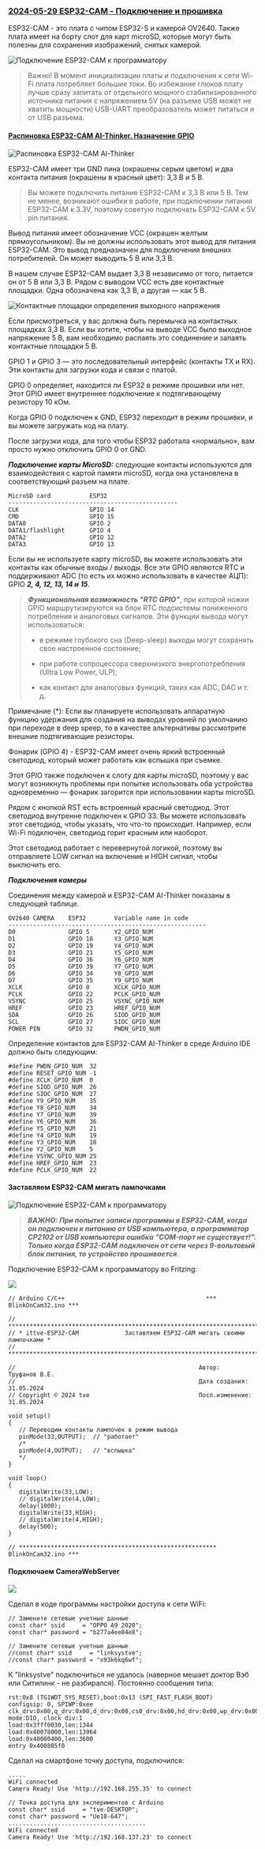### [2024-05-29 ESP32-CAM - Подключение и прошивка](https://zen.yandex.ru/media/esp32/esp32-cam-podkliuchenie-i-proshivka-5fa1d5cf5dfc942ad78fda85)

ESP32-CAM - это плата с чипом ESP32-S и камерой OV2640. Также плата имеет на борту слот для карт microSD, которые могут быть полезны для сохранения изображений, снятых камерой.

![Подключение ESP32-CAM к программатору](podklyuchenie-esp32-cam-k-programmatoru.jpg)

> Важно! В момент инициализации платы и подключения к сети Wi-Fi плата потребляет большие токи. Во избежание глюков плату лучше сразу запитать от отдельного мощного стабилизированного источника питания с напряжением 5V (на разъеме USB может не хватить мощности) USB-UART преобразователь может питаться и от USB разъема.
> 
#### [Распиновка ESP32-CAM AI-Thinker. Назначение GPIO](https://arduino-tex.ru/news/34/raspinovka-esp32-cam-ai-thinker-naznachenie-gpio.html)

![Распиновка ESP32-CAM AI-Thinker](raspinovka-esp32-cam-ai-thinker.jpg)

ESP32-CAM имеет три GND пина (окрашены серым цветом) и два контакта питания (окрашены в красный цвет): 3,3 В и 5 В.

> Вы можете подключить питание ESP32-CAM к 3,3 В или 5 В. Тем не менее, возникают ошибки в работе, при подключении питания ESP32-CAM к 3.3V, поэтому советую подключать ESP32-CAM к 5V pin питания.

Вывод питания имеет обозначение VCC (окрашен желтым прямоугольником). Вы не должны использовать этот вывод для питания ESP32-CAM. Это вывод предназначен для подключения внешних потребителей. Он может выводить 5 В или 3,3 В.

В нашем случае ESP32-CAM выдает 3,3 В независимо от того, питается он от 5 В или 3,3 В. Рядом с выводом VCC есть две контактные площадки. Одна обозначена как 3,3 В, а другая — как 5 В.

![Контактные площадки определения выходного напряжения](kontaktnye-ploshchadki-opredeleniya-vyhodnogo-napryazheniya.jpg)

Если присмотреться, у вас должна быть перемычка на контактных площадках 3,3 В. Если вы хотите, чтобы на выводе VCC было выходное напряжение 5 В, вам необходимо распаять это соединение и запаять контактные площадки 5 В.

GPIO 1 и GPIO 3 — это последовательный интерфейс (контакты TX и RX). Эти контакты для загрузки кода и связи с платой.

GPIO 0 определяет, находится ли ESP32 в режиме прошивки или нет. Этот GPIO имеет внутреннее подключение к подтягивающему резистору 10 кОм.

Когда GPIO 0 подключен к GND, ESP32 переходит в режим прошивки, и вы можете загружать код на плату.

После загрузки кода, для того чтобы ESP32 работала «нормально», вам просто нужно отключить GPIO 0 от GND.

***Подключение карты MicroSD:*** следующие контакты используются для взаимодействия с картой памяти microSD, когда она установлена в соответствующий разъем на плате.

```
MicroSD card	       ESP32
------------------------------------------------
CLK                    GPIO 14
CMD	                   GPIO 15
DATA0	               GPIO 2
DATA1/flashlight	   GPIO 4
DATA2	               GPIO 12
DATA3	               GPIO 13
```

Если вы не используете карту microSD, вы можете использовать эти контакты как обычные входы / выходы. Все эти GPIO являются RTC и поддерживают ADC (то есть их можно использовать в качестве АЦП): GPIO ***2, 4, 12, 13, 14 и 15***.

> ***Функциональная возможность "RTC GPIO"***, при которой ножки GPIO маршрутизируются на блок RTC подсистемы пониженного потребления и аналоговых сигналов. Эти функции вывода могут использоваться:
> 
> - в режиме глубокого сна (Deep-sleep) выходы могут сохранять свое настроенное состояние;
> 
> - при работе сопроцессора сверхнизкого энергопотребления (Ultra Low Power, ULP);
> 
> - как контакт для аналоговых функций, таких как ADC, DAC и т. д. 
> 
Примечание (*): Если вы планируете использовать аппаратную функцию удержания для создания на выводах уровней по умолчанию при переходе в deep speep, то в качестве альтернативы рассмотрите внешние подтягивающие резисторы.

Фонарик (GPIO 4) - ESP32-CAM имеет очень яркий встроенный светодиод, который может работать как вспышка при съемке.

Этот GPIO также подключен к слоту для карты microSD, поэтому у вас могут возникнуть проблемы при попытке использовать оба устройства одновременно — фонарик загорится при использовании карты microSD.

Рядом с кнопкой RST есть встроенный красный светодиод. Этот светодиод внутренне подключен к GPIO 33. Вы можете использовать этот светодиод, чтобы указать, что что-то происходит. Например, если Wi-Fi подключен, светодиод горит красным или наоборот.

Этот светодиод работает с перевернутой логикой, поэтому вы отправляете LOW сигнал на включение и HIGH сигнал, чтобы выключить его.

***Подключения камеры***

Соединения между камерой и ESP32-CAM AI-Thinker показаны в следующей таблице.

```
OV2640 CAMERA	 ESP32	      Variable name in code
--------------------------------------------------------
D0	             GPIO 5	      Y2_GPIO_NUM
D1	             GPIO 18	  Y3_GPIO_NUM
D2	             GPIO 19	  Y4_GPIO_NUM
D3	             GPIO 21	  Y5_GPIO_NUM
D4	             GPIO 36	  Y6_GPIO_NUM
D5	             GPIO 39	  Y7_GPIO_NUM
D6	             GPIO 34      Y8_GPIO_NUM
D7	             GPIO 35	  Y9_GPIO_NUM
XCLK	         GPIO 0	      XCLK_GPIO_NUM
PCLK	         GPIO 22      PCLK_GPIO_NUM
VSYNC	         GPIO 25	  VSYNC_GPIO_NUM
HREF	         GPIO 23	  HREF_GPIO_NUM
SDA	             GPIO 26	  SIOD_GPIO_NUM
SCL	             GPIO 27	  SIOC_GPIO_NUM
POWER PIN	     GPIO 32      PWDN_GPIO_NUM
```
Определение контактов для ESP32-CAM AI-Thinker в среде Arduino IDE должно быть следующим:

```
#define PWDN_GPIO_NUM  32
#define RESET_GPIO_NUM -1
#define XCLK_GPIO_NUM  0
#define SIOD_GPIO_NUM  26
#define SIOC_GPIO_NUM  27
#define Y9_GPIO_NUM    35
#define Y8_GPIO_NUM    34
#define Y7_GPIO_NUM    39
#define Y6_GPIO_NUM    36
#define Y5_GPIO_NUM    21
#define Y4_GPIO_NUM    19
#define Y3_GPIO_NUM    18
#define Y2_GPIO_NUM    5
#define VSYNC_GPIO_NUM 25
#define HREF_GPIO_NUM  23
#define PCLK_GPIO_NUM  22

```

#### Заставляем ESP32-CAM мигать лампочками

![Подключение ESP32-CAM к программатору](podklyuchenie-esp32-cam-k-programmatoru.jpg)

> ***ВАЖНО: При попытке записи программы в ESP32-CAM, когда он подключен к питанию от USB компьютера, а программатор CP2102 от USB компьютера ошибка "COM-порт не существует!". Только когда ESP32-CAM подключен от сети через 9-вольтовый блок питания, то устройство прошивается***.

Подключение ESP32-CAM к программатору во Fritzing:

![](fritzing-podklyuchenie-esp32-cam-k-programmatoru.jpg)

```
// Arduino C/C++                                        *** BlinkOnCam32.ino ***

// *****************************************************************************
// * ittve-ESP32-CAM             Заставляем ESP32-CAM мигать своими лампочками *
// *****************************************************************************

//                                                    Автор:       Труфанов В.Е.
//                                                    Дата создания:  31.05.2024
// Copyright © 2024 tve                               Посл.изменение: 31.05.2024

void setup() 
{
   // Переводим контакты лампочек в режим вывода
   pinMode(33,OUTPUT);  // "работает"
   /*
   pinMode(4,OUTPUT);   // "вспышка"
   */
}

void loop() 
{
   digitalWrite(33,LOW);
   // digitalWrite(4,LOW);
   delay(1000);
   digitalWrite(33,HIGH);
   // digitalWrite(4,HIGH);
   delay(500);
}

// ******************************************************** BlinkOnCam32.ino ***
```

#### Подключаем CameraWebServer

![](podklyuchaem-camerawebserver.png)

Сделал в коде программы настройки доступа к сети WiFi: 

```
// Замените сетевые учетные данные
const char* ssid     = "OPPO A9 2020";
const char* password = "b277a4ee84e8";

// Замените сетевые учетные данные
//const char* ssid     = "linksystve";
//const char* password = "x93k6kq6wf";
```
К  "linksystve" подключиться не удалось (наверное мешает доктор Вэб или Ситилинк - не разбирался). Постоянно сообщения типа:

```
rst:0x8 (TG1WDT_SYS_RESET),boot:0x13 (SPI_FAST_FLASH_BOOT)
configsip: 0, SPIWP:0xee
clk_drv:0x00,q_drv:0x00,d_drv:0x00,cs0_drv:0x00,hd_drv:0x00,wp_drv:0x00
mode:DIO, clock div:1
load:0x3fff0030,len:1344
load:0x40078000,len:13964
load:0x40080400,len:3600
entry 0x400805f0
```

Сделал на смартфоне точку доступа, подключился:
```
.....
WiFi connected
Camera Ready! Use 'http://192.168.255.35' to connect
```

```
// Точка доступа для экспериментов c Arduino
const char* ssid     = "tve-DESKTOP";
const char* password = "Ue18-647";
.......................................
WiFi connected
Camera Ready! Use 'http://192.168.137.23' to connect
```


